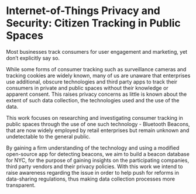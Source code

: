 # Internet-of-Things Privacy and Security: Citizen Tracking in Public Spaces

Most businesses track consumers for user engagement and marketing, yet don’t explicitly say so. 

While some forms of consumer tracking such as surveillance cameras and tracking cookies are widely known, many of us are unaware that enterprises use additional, obscure technologies and third party apps to track their consumers in private and public spaces without their knowledge or apparent consent. This raises privacy concerns as little is known about the extent of such data collection, the technologies used and the use of the data. 

This work focuses on researching and investigating consumer tracking in public spaces through the use of one such technology - Bluetooth Beacons, that are now widely employed by retail enterprises but remain unknown and undetectable to the general public. 

By gaining a firm understanding of the technology and using a modified open-source app for detecting beacons, we aim to build a beacon database for NYC, for the purpose of gaining insights on the participating companies, third party vendors and their privacy policies. With this work we intend to raise awareness regarding the issue in order to help push for reforms in data-sharing regulations, thus making data collection processes more transparent.
